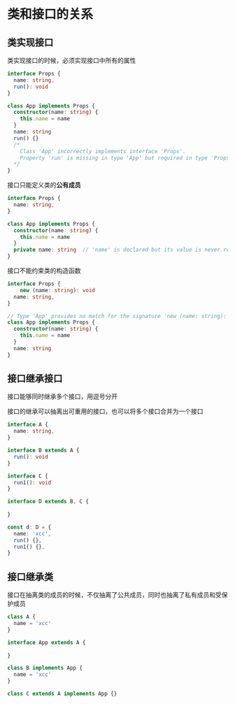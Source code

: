 # 类和接口的关系

## 类实现接口

类实现接口的时候，必须实现接口中所有的属性

```typescript
interface Props {
  name: string,
  run(): void
}

class App implements Props {
  constructor(name: string) {
    this.name = name
  }
  name: string
  run() {}	
  /*
    Class 'App' incorrectly implements interface 'Props'.
    Property 'run' is missing in type 'App' but required in type 'Props'.
  */
}
```

接口只能定义类的**公有成员**

```typescript
interface Props {
  name: string,
}

class App implements Props {
  constructor(name: string) {
    this.name = name
  }
  private name: string	// 'name' is declared but its value is never read.
}
```

接口不能约束类的构造函数

```typescript
interface Props {
	new (name: string): void
  name: string,
}

// Type 'App' provides no match for the signature 'new (name: string): void'.
class App implements Props {
  constructor(name: string) {
    this.name = name
  }
  name: string
}
```

## 接口继承接口

接口能够同时继承多个接口，用逗号分开

接口的继承可以抽离出可重用的接口，也可以将多个接口合并为一个接口

```typescript
interface A {
  name: string,
}

interface B extends A {
  run(): void
}

interface C {
  run1(): void
}

interface D extends B, C {
  
}

const d: D = {
  name: 'xcc',
  run() {},
  run1() {},
}
```

## 接口继承类

接口在抽离类的成员的时候，不仅抽离了公共成员，同时也抽离了私有成员和受保护成员

```typescript
class A {
  name = 'xcc'
}

interface App extends A {
  
}

class B implements App {
  name = 'xcc'
}

class C extends A implements App {}
```

